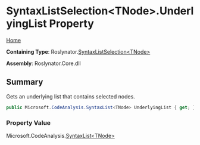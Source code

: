 # SyntaxListSelection\<TNode>\.UnderlyingList Property

[Home](../../../README.md)

**Containing Type**: Roslynator\.[SyntaxListSelection\<TNode>](../README.md)

**Assembly**: Roslynator\.Core\.dll

## Summary

Gets an underlying list that contains selected nodes\.

```csharp
public Microsoft.CodeAnalysis.SyntaxList<TNode> UnderlyingList { get; }
```

### Property Value

Microsoft\.CodeAnalysis\.[SyntaxList\<TNode>](https://docs.microsoft.com/en-us/dotnet/api/microsoft.codeanalysis.syntaxlist-1)

